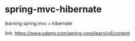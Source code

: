 # spring-mvc-hibernate
learning spring mvc + hibernate

link: https://www.udemy.com/spring-core/learn/v4/content

